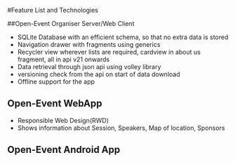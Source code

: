 #Feature List and Technologies

##Open-Event Organiser Server/Web Client
- SQLite Database with an efficient schema, so that no extra data is stored
- Navigation drawer with fragments using generics
- Recycler view wherever lists are required, cardview in about us fragment, all in api v21 onwards
- Data retrieval through json api using volley library
- versioning check from the api on start of data download
- Offline support for the app

## Open-Event WebApp
- Responsible Web Design(RWD)
- Shows information about Session, Speakers, Map of location, Sponsors

## Open-Event Android App


